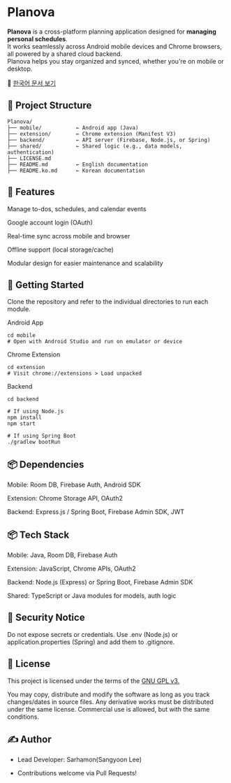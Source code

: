 # Planova

**Planova** is a cross-platform planning application designed for **managing personal schedules**.  
It works seamlessly across Android mobile devices and Chrome browsers, all powered by a shared cloud backend.  
Planova helps you stay organized and synced, whether you're on mobile or desktop.

📘 [한국어 문서 보기](./README.ko.md)

## 📁 Project Structure

```plaintext
Planova/
├── mobile/           ← Android app (Java)
├── extension/        ← Chrome extension (Manifest V3)
├── backend/          ← API server (Firebase, Node.js, or Spring)
├── shared/           ← Shared logic (e.g., data models, authentication)
├── LICENSE.md
├── README.md         ← English documentation
├── README.ko.md      ← Korean documentation
```
## 🔧 Features
Manage to-dos, schedules, and calendar events

Google account login (OAuth)

Real-time sync across mobile and browser

Offline support (local storage/cache)

Modular design for easier maintenance and scalability

## 🚀 Getting Started
Clone the repository and refer to the individual directories to run each module.

Android App
```
cd mobile
# Open with Android Studio and run on emulator or device
```
Chrome Extension
```
cd extension
# Visit chrome://extensions > Load unpacked
```
Backend
```
cd backend

# If using Node.js
npm install
npm start

# If using Spring Boot
./gradlew bootRun
```

## 📦 Dependencies
Mobile: Room DB, Firebase Auth, Android SDK

Extension: Chrome Storage API, OAuth2

Backend: Express.js / Spring Boot, Firebase Admin SDK, JWT

## 📦 Tech Stack
Mobile: Java, Room DB, Firebase Auth

Extension: JavaScript, Chrome APIs, OAuth2

Backend: Node.js (Express) or Spring Boot, Firebase Admin SDK

Shared: TypeScript or Java modules for models, auth logic

## 🔐 Security Notice

Do not expose secrets or credentials.
Use .env (Node.js) or application.properties (Spring) and add them to .gitignore.

## 📄 License

This project is licensed under the terms of the [GNU GPL v3.](./LICENSE.md)

You may copy, distribute and modify the software as long as you track changes/dates in source files.
Any derivative works must be distributed under the same license.
Commercial use is allowed, but with the same conditions.

## ✍️ Author
- Lead Developer: Sarhamon(Sangyoon Lee)

- Contributions welcome via Pull Requests!